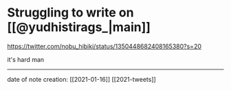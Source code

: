 # Struggling to write on [[@yudhistirags_|main]]
https://twitter.com/nobu_hibiki/status/1350448682408165380?s=20

it's hard man
___
date of note creation: [[2021-01-16]]
[[2021-tweets]]

